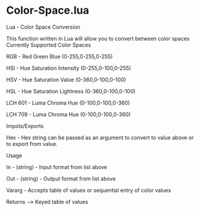 Color-Space.lua
===============

Lua - Color Space Conversion 

This function written in Lua will allow you to convert between color spaces
Currently Supported Color Spaces

RGB - Red Green Blue (0-255,0-255,0-255)

HSI - Hue Saturation Intensity (0-255,0-100,0-255)

HSV - Hue Saturation Value (0-360,0-100,0-100)

HSL - Hue Saturation Lightness (0-360,0-100,0-100)

LCH 601 - Luma Chroma Hue (0-100,0-100,0-360)

LCH 709 - Luma Chroma Hue (0-100,0-100,0-360)


Impots/Exports

Hex - Hex string can be passed as an argument to convert to value above or to export from value.

Usage

In - (string) - Input format from list above

Out - (string) - Output format from list above

Vararg - Accepts table of values or sequential entry of color values


Returns --> Keyed table of values
